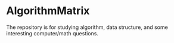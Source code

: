 # AlgorithmMatrix
The repository is for studying algorithm, data structure, and some interesting computer/math questions.
